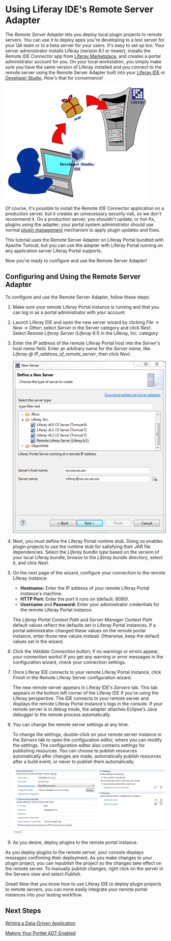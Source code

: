 # Using Liferay IDE's Remote Server Adapter [](id=using-liferay-ides-remote-server-adapter-lp-6-2-develop-tutorial)

The *Remote Server Adapter* lets you deploy local plugin projects to remote
servers. You can use it to deploy apps you're developing to a test server for
your QA team or to a beta server for your users. It's easy to set up too.
Your server administrator installs Liferay (version 6.1 or newer), installs the
*Remote IDE Connector* app from [Liferay Marketplace](http://www.liferay.com/marketplace), 
and creates a portal administrator account for you. On your local workstation,
you simply make sure you have the same version of Liferay installed and you
connect to the remote server using the Remote Server Adapter built into your
[Liferay IDE](http://www.liferay.com/downloads/liferay-projects/liferay-ide) or
[Developer Studio](http://www.liferay.com/group/customer/products/developer-studio). 
How's that for convenience! 

![Figure 1: Liferay IDE's Remote Server Adapter lets you deploy plugins to remote servers, such as your test server or beta server.](../../images/remote-server-adapter-connector.png)

Of course, it's possible to install the Remote IDE Connector application on a
production server, but it creates an unnecessary security risk, so we don't
recommend it. On a production server, you shouldn't update, or hot-fix, plugins
using the adapter; your portal system administrator should use normal
[plugin management](/use/-/knowledge_base/plugin-management-lp-6-2-use-useportal)
mechanism to apply plugin updates and fixes. 

This tutorial uses the Remote Server Adapter on Liferay Portal bundled with
Apache Tomcat, but you can use the adapter with Liferay Portal running on any
application server Liferay Portal supports. 

Now you're ready to configure and use the Remote Server Adapter! 

## Configuring and Using the Remote Server Adapter

To configure and use the Remote Server Adapter, follow these steps: 

1.  Make sure your remote Liferay Portal instance is running and that you can
    log in as a portal administrator with your account. 

2.  Launch Liferay IDE and open the new server wizard by clicking *File* &rarr;
    *New* &rarr; *Other*; select *Server* in the Server category and click
    *Next*. Select *Remote Liferay Server (Liferay 6.1)* in the Liferay, Inc.
    category.

3.  Enter the IP address of the remote Liferay Portal host into the *Server's
    host name* field. Enter an arbitrary name for the *Server name*, like *Liferay @
    IP_address_of_remote_server*, then click *Next*. 

    ![Figure 2: Configure the remote Liferay server's information.](../../images/remote_server_adapter_wizard_1.png)

4.  Next, you must define the Liferay Portal runtime stub. Doing so enables
    plugin projects to use the runtime stub for satisfying their JAR file
    dependencies. Select the *Liferay bundle type* based on the version of your
    local Liferay bundle, browse to the *Liferay bundle directory*, select it, and
    click *Next*. 

5.  On the next page of the wizard, configure your connection to the remote
    Liferay instance: 
    - **Hostname:** Enter the IP address of your remote Liferay Portal
    instance's machine. 
    - **HTTP Port:** Enter the port it runs on (default: 8080). 
    - **Username** and **Password:** Enter your administrator credentials for
    the remote Liferay Portal instance. 

    The *Liferay Portal Context Path* and *Server Manager Context Path*
    default values reflect the defaults set in Liferay Portal
    instances. If a portal administrator changed these values on the remote
    portal instance, enter those new values instead. Otherwise, keep the
    default values set in the wizard. 

6.  Click the *Validate Connection* button; if no warnings or errors appear,
    your connection works! If you get any warning or error messages in the
    configuration wizard, check your connection settings. 

7.  Once Liferay IDE connects to your remote Liferay Portal instance,
    click *Finish* in the Remote Liferay Server configuration wizard. 

    The new remote server appears in Liferay IDE's *Servers* tab. This tab
    appears in the bottom left corner of the Liferay IDE if you're using the
    Liferay perspective. The IDE connects to your remote server and displays the
    remote Liferay Portal instance's logs in the console. If your remote server
    is in debug mode, the adapter attaches Eclipse's Java debugger to the remote
    process automatically. 

8.  You can change the remote server settings at any time. 

    To change the settings, double-click on your remote server instance in the
    *Servers* tab to open the configuration editor, where you can modify the
    settings. The configuration editor also contains settings for publishing
    resources. You can choose to publish resources automatically after changes
    are made, automatically publish resources after a build event, or never to
    publish them automatically. 

    ![Figure 3: The remote server's configuration editor lets you modify remote settings, specify how resources are published, and set time limits for server operations.](../../images/remote_server_configuration_editor.png)

9.  As you desire, deploy plugins to the remote portal instance. 

As you deploy plugins to the remote server, your console displays messages
confirming their deployment. As you make changes to your plugin project,
you can republish the project so the changes take effect on the remote server.
To manually publish changes, right click on the server in the Servers view and
select *Publish*. 

Great! Now that you know how to use Liferay IDE to deploy plugin projects to 
remote servers, you can more easily integrate your remote portal instances into 
your testing workflow. 

## Next Steps

<!-- TODO Add link to other deployment tutorials. Jim -->

[Writing a Data-Driven Application](/learning-paths/-/knowledge_base/writing-a-data-driven-application-lp-6-2-develop-learnpath)

[Making Your Portlet ADT-Enabled](/tutorials/-/knowledge_base/application-display-templates-lp-6-2-develop-tutorial)

